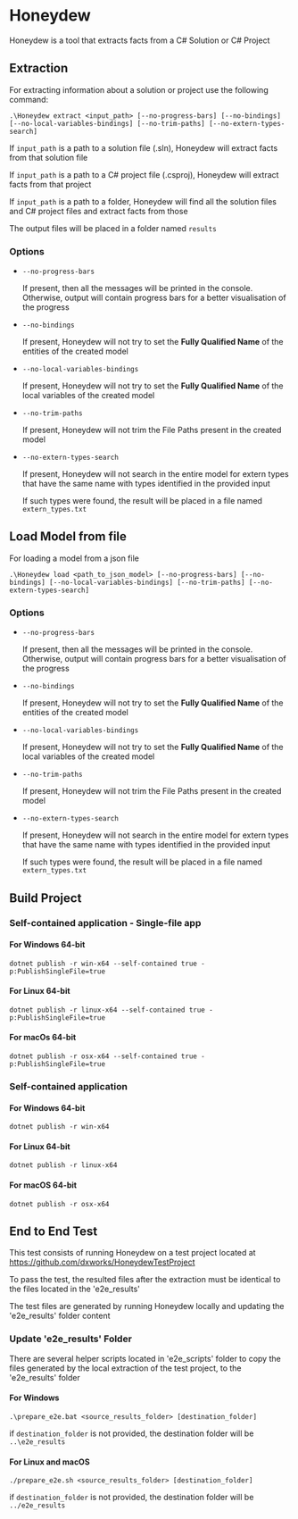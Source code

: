 ﻿# Honeydew

Honeydew is a tool that extracts facts from a C# Solution or C# Project

## Extraction

For extracting information about a solution or project use the following command:

```
.\Honeydew extract <input_path> [--no-progress-bars] [--no-bindings] [--no-local-variables-bindings] [--no-trim-paths] [--no-extern-types-search]
```

If `input_path` is a path to a solution file (.sln), Honeydew will extract facts from that solution file

If `input_path` is a path to a C# project file (.csproj), Honeydew will extract facts from that project

If `input_path` is a path to a folder, Honeydew will find all the solution files and C# project files and extract facts
from those

The output files will be placed in a folder named `results`

### Options

- `--no-progress-bars`

  If present, then all the messages will be printed in the console. Otherwise, output will contain progress bars for a
  better visualisation of the progress


- `--no-bindings`

  If present, Honeydew will not try to set the **Fully Qualified Name** of the entities of the created model


- `--no-local-variables-bindings`

  If present, Honeydew will not try to set the **Fully Qualified Name** of the local variables of the created model


- `--no-trim-paths`

  If present, Honeydew will not trim the File Paths present in the created model


- `--no-extern-types-search`

  If present, Honeydew will not search in the entire model for extern types that have the same name with types
  identified in the provided input
  
  If such types were found, the result will be placed in a file named `extern_types.txt`

## Load Model from file

For loading a model from a json file

```
.\Honeydew load <path_to_json_model> [--no-progress-bars] [--no-bindings] [--no-local-variables-bindings] [--no-trim-paths] [--no-extern-types-search]
```

### Options

- `--no-progress-bars`

  If present, then all the messages will be printed in the console. Otherwise, output will contain progress bars for a
  better visualisation of the progress


- `--no-bindings`

  If present, Honeydew will not try to set the **Fully Qualified Name** of the entities of the created model


- `--no-local-variables-bindings`

  If present, Honeydew will not try to set the **Fully Qualified Name** of the local variables of the created model


- `--no-trim-paths`

  If present, Honeydew will not trim the File Paths present in the created model


- `--no-extern-types-search`

  If present, Honeydew will not search in the entire model for extern types that have the same name with types
  identified in the provided input

  If such types were found, the result will be placed in a file named `extern_types.txt`

## Build Project

### Self-contained application - Single-file app

#### For Windows 64-bit

```
dotnet publish -r win-x64 --self-contained true -p:PublishSingleFile=true 
```

#### For Linux 64-bit

```
dotnet publish -r linux-x64 --self-contained true -p:PublishSingleFile=true 
```

#### For macOs 64-bit

```
dotnet publish -r osx-x64 --self-contained true -p:PublishSingleFile=true 
```

### Self-contained application

#### For Windows 64-bit

```
dotnet publish -r win-x64
```

#### For Linux 64-bit

```
dotnet publish -r linux-x64
```

#### For macOS 64-bit

```
dotnet publish -r osx-x64
```

## End to End Test

This test consists of running Honeydew on a test project located at https://github.com/dxworks/HoneydewTestProject

To pass the test, the resulted files after the extraction must be identical to the files located in the 'e2e_results'

The test files are generated by running Honeydew locally and updating the 'e2e_results' folder content

### Update 'e2e_results' Folder

There are several helper scripts located in 'e2e_scripts' folder to copy the files generated by the local extraction of
the test project, to the 'e2e_results' folder

#### For Windows

```
.\prepare_e2e.bat <source_results_folder> [destination_folder]
```

if `destination_folder` is not provided, the destination folder will be `..\e2e_results`

#### For Linux and macOS

```
./prepare_e2e.sh <source_results_folder> [destination_folder]
```

if `destination_folder` is not provided, the destination folder will be `../e2e_results`
